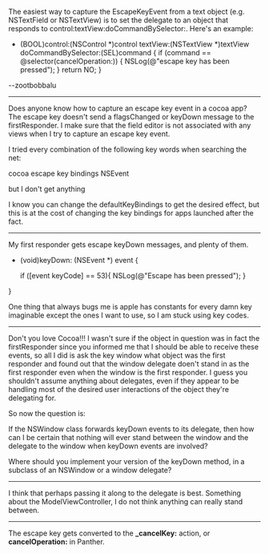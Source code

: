 The easiest way to capture the EscapeKeyEvent from a text object (e.g. NSTextField or NSTextView) is to set the delegate to an object that responds to     control:textView:doCommandBySelector:. Here's an example:

    
- (BOOL)control:(NSControl *)control textView:(NSTextView *)textView 
    doCommandBySelector:(SEL)command 
{
    if (command == @selector(cancelOperation:)) {
        NSLog(@"escape key has been pressed");
    }
    return NO;
}



--zootbobbalu


----

Does anyone know how to capture an escape key event in a cocoa app? The escape key doesn't send a flagsChanged or keyDown message to the firstResponder. I make sure that the field editor is not associated with any views when I try to capture an escape key event. 

I tried every combination of the following key words when searching the net:

cocoa 
escape 
key 
bindings 
NSEvent

but I don't get anything

I know you can change the defaultKeyBindings to get the desired effect, but this is at the cost of changing the key bindings for apps launched after the fact.

----
My first responder gets escape keyDown messages, and plenty of them.

    
- (void)keyDown: (NSEvent *) event {

   if ([event keyCode] == 53){
        NSLog(@"Escape has been pressed");
     }
  
}


One thing that always bugs me is apple has constants for every damn key imaginable except the ones I want to use, so I am stuck using key codes.

----

Don't you love Cocoa!!! I wasn't sure if the object in question was in fact the firstResponder since you informed me that I should be able to receive these events, so all I did is ask the key window what object was the first responder and found out that the window delegate doen't stand in as the first responder even when the window is the first responder. I guess you shouldn't assume anything about delegates, even if they appear to be handling most of the desired user interactions of the object they're delegating for. 

So now the question is: 

If the NSWindow class forwards keyDown events to its delegate, then how can I be certain that nothing will ever stand between the window and the delegate to the window when keyDown events are involved? 

Where should you implement your version of the keyDown method, in a subclass of an NSWindow or a window delegate?


----

I think that perhaps passing it along to the delegate is best. Something about the ModelViewController, I do not think anything can really stand between.

----

The escape key gets converted to the **_cancelKey:** action, or **cancelOperation:** in Panther.

